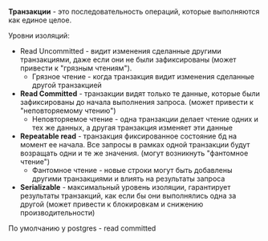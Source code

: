 **Транзакции** - это последовательность операций, которые выполняются как единое целое. 

Уровни изоляций: 
- Read Uncommitted - видит изменения сделанные другими транзакциями, даже если они не были зафиксированы (может привести к "грязным чтениям"). 
	- Грязное чтение - когда транзакция видит изменения сделанные другой транзакцией 
- **Read Committed** - транзакции видят только те данные, которые были зафиксированы до начала выполнения запроса. (может привести к "неповторяемому чтению")
	- Неповторяемое чтение - одна транзакции делает чтение одних и тех же данных, а другая транзакция изменяет эти данные 
- **Repeatable read** - транзакция фиксированное состояние бд на момент ее начала. Все запросы в рамках одной транзакции будут возращать одни и те же значения. (могут возникнуть "фантомное чтение") 
	- Фантомное чтение - новые строки могут быть добавлены другими транзакциями и влиять на результаты запроса
- **Serializable** - максимальный уровень изоляции, гарантирует результаты транзакций, как если бы они выполнялись одна за другой (может привести к блокировкам и снижению производительности)

По умолчанию у postgres - read committed  